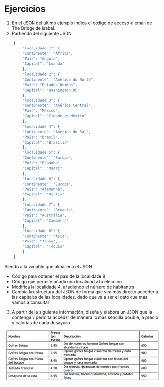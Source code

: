 # Ejercicios 

1. En el JSON del último ejemplo indica el código de acceso al email de The Bridge de Isabel.
2. Partiendo del siguiente JSON

```Javascript 
    {
        "localidade 1": {
        "Continente": "África",
        "País": "Angola",
        "Capital": "Luanda"
        },
        "localidade 2": {
        "Continente": "América do Norte",
        "País": "Estados Unidos",
        "Capital": "Washington DC"
        },
        "localidade 3": {
        "Continente": "América Central",
        "País": "México",
        "Capital": "Cidade do México"
        },
        "localidade 4": {
        "Continente": "América do Sul",
        "País": "Brasil",
        "Capital": "Brasília"
        },
        "localidade 5": {
        "Continente": "Europa",
        "País": "Espanha",
        "Capital": "Madri"
        },
        "localidade 6": {
        "Continente": "Europa",
        "País": "Alemanha",
        "Capital": "Berlim"
        },
        "localidade 7": {
        "Continente": "Oceania",
        "País": "Austrália",
        "Capital": "Camberra"
        },
        "localidade 8": {
        "Continente": "Ásia",
        "País": "Japão",
        "Capital": "Tóquio"
        }
    }

```

Siendo a la variable que almacena el JSON
- Código para obtener el país de la localidade 8
- Código que permite añadir una localidad a tu elección
- Modifica la localidade 4, añadiendo el número de habitantes
- Cambia la estructura del JSON de forma que sea más directo acceder a las capitales de las localidades, dado que va a ser el dato que más vamos a consultar

3. A partir de la siguiente información, diseña y elabora un JSON que la contenga y permita acceder de manera lo más sencilla posible, a precio y calorías de cada desayuno.

![img](../../imgEnunciado/ejercicio_12json.png)
